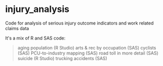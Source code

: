 # injury_analysis
Code for analysis of serious injury outcome indicators and work related claims data

It's a mix of R and SAS code:
> aging population (R Studio)
> arts & rec by occupation (SAS)
> cyclists (SAS)
> PCU-to-industry mapping (SAS)
> road toll in more detail (SAS)
> suicide (R Studio)
> trucking accidents (SAS)


